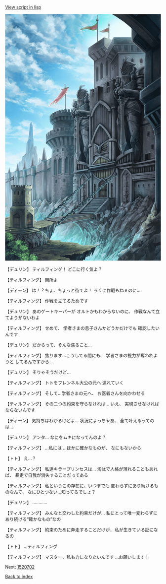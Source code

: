 [View script in lisp](../scripts/1520502.txt)

![005_Checkpoint.png](../images/backgrounds/005_Checkpoint.png)

【デュリン】
ティルフィング！
どこに行く気よ？

【ティルフィング】
関所よ

【ディーン】
は！？ちょ、ちょっと待てよ！
ろくに作戦もねぇのに…

【ティルフィング】
作戦を立てるためです

【デュリン】
あのゲートキーパーが
オルトかもわからないのに、
作戦なんて立てようがないわよ

【ティルフィング】
せめて、
学者さまの息子さんかどうかだけでも
確認したいんです

【デュリン】
だからって、そんな焦ること…

【ティルフィング】
焦ります…こうしてる間にも、
学者さまの視力が奪われようと
してるんですから…

【デュリン】
そりゃそうだけど…

【ティルフィング】
トトをフレンネル大公の元へ
連れていく

【ティルフィング】
そして…学者さまの元へ、
お医者さんを向かわせる

【ティルフィング】
その二つの約束を守らなければ…
いえ、
実現させなければならないんです

【ディーン】
気持ちはわかるけどよ…
状況によっちゃあ、
全て叶えるってのは…

【デュリン】
アンタ…
なにをムキになってんのよ？

【ティルフィング】
…私には
…ほかに確かなものが、
なにもないから

【トト】
え…？

【ティルフィング】
私達キラープリンセスは…
淘汰で人格が薄れることもあれば、
暴走で自我が消失することだってある

【ティルフィング】
私というこの存在に、いつまでも
変わらずにあり続けるものなんて、
なにひとつない…知ってるでしょ？

【デュリン】
…………

【ティルフィング】
みんなと交わした約束だけが…
私にとって唯一変わらずに
あり続ける“確かなもの”なの

【ティルフィング】
約束のために奔走することだけが…
私が生きている証になるの

【トト】
…ティルフィング

【ティルフィング】
マスター、私も力になりたいんです
…お願いします！

Next: [1520702](1520702.md)

[Back to index](index.md)
